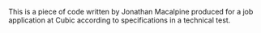 This is a piece of code written by Jonathan Macalpine produced for a job application at Cubic according to specifications in a technical test.